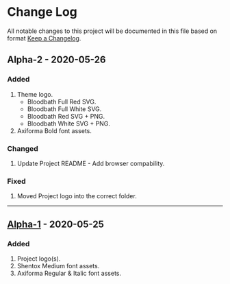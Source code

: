 # Change Log
All notable changes to this project will be documented in this file based on format [Keep a Changelog](https://keepachangelog.com/).

## Alpha-2 - 2020-05-26
### Added
1. Theme logo.
   - Bloodbath Full Red SVG.
   - Bloodbath Full White SVG.
   - Bloodbath Red SVG + PNG.
   - Bloodbath White SVG + PNG.
2. Axiforma Bold font assets.
### Changed
1. Update Project README - Add browser compability.
### Fixed
1. Moved Project logo into the correct folder.

---

## [Alpha-1](https://github.com/dreams137/daydream/releases/tag/alpha-1) - 2020-05-25
### Added
1. Project logo(s).
2. Shentox Medium font assets.
3. Axiforma Regular & Italic font assets.

